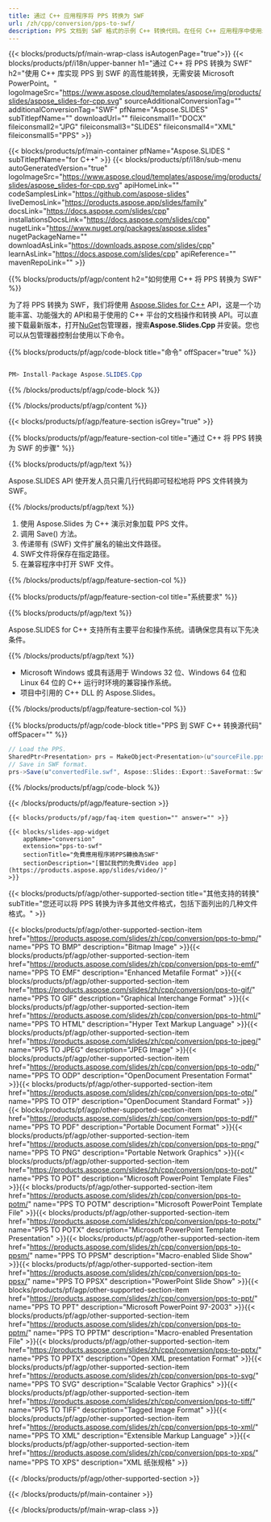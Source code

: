 ```yaml
---
title: 通过 C++ 应用程序将 PPS 转换为 SWF
url: /zh/cpp/conversion/pps-to-swf/ 
description: PPS 文档到 SWF 格式的示例 C++ 转换代码。在任何 C++ 应用程序中使用示例代码进行 PPS 到 SWF 的批量转换。
---
```


{{< blocks/products/pf/main-wrap-class isAutogenPage="true">}}
{{< blocks/products/pf/i18n/upper-banner h1="通过 C++ 将 PPS 转换为 SWF" h2="使用 C++ 库实现 PPS 到 SWF 的高性能转换，无需安装 Microsoft PowerPoint。" logoImageSrc="https://www.aspose.cloud/templates/aspose/img/products/slides/aspose_slides-for-cpp.svg" sourceAdditionalConversionTag="" additionalConversionTag="SWF" pfName="Aspose.SLIDES" subTitlepfName="" downloadUrl="" fileiconsmall1="DOCX" fileiconsmall2="JPG" fileiconsmall3="SLIDES" fileiconsmall4="XML" fileiconsmall5="PPS" >}}

{{< blocks/products/pf/main-container pfName="Aspose.SLIDES " subTitlepfName="for C++" >}}
{{< blocks/products/pf/i18n/sub-menu autoGeneratedVersion="true" logoImageSrc="https://www.aspose.cloud/templates/aspose/img/products/slides/aspose_slides-for-cpp.svg" apiHomeLink="" codeSamplesLink="https://github.com/aspose-slides" liveDemosLink="https://products.aspose.app/slides/family" docsLink="https://docs.aspose.com/slides/cpp" installationsDocsLink="https://docs.aspose.com/slides/cpp" nugetLink="https://www.nuget.org/packages/aspose.slides" nugetPackageName="" downloadAsLink="https://downloads.aspose.com/slides/cpp" learnAsLink="https://docs.aspose.com/slides/cpp" apiReference="" mavenRepoLink="" >}}

{{% blocks/products/pf/agp/content h2="如何使用 C++ 将 PPS 转换为 SWF" %}}

为了将 PPS 转换为 SWF，我们将使用 <a href="https://products.aspose.com/slides/zh/cpp">Aspose.Slides for C++</a> API，这是一个功能丰富、功能强大的 API和易于使用的 C++ 平台的文档操作和转换 API。可以直接下载最新版本，打开<a href="https://www.nuget.org/packages/aspose.slides">NuGet</a>包管理器，搜索<b>Aspose.Slides.Cpp </b> 并安装。您也可以从包管理器控制台使用以下命令。

{{% blocks/products/pf/agp/code-block title="命令" offSpacer="true" %}}

```cs

PM> Install-Package Aspose.SLIDES.Cpp

```

{{% /blocks/products/pf/agp/code-block %}}

{{% /blocks/products/pf/agp/content %}}

{{< blocks/products/pf/agp/feature-section isGrey="true" >}}

{{% blocks/products/pf/agp/feature-section-col title="通过 C++ 将 PPS 转换为 SWF 的步骤" %}}

{{% blocks/products/pf/agp/text %}}

 Aspose.SLIDES API 使开发人员只需几行代码即可轻松地将 PPS 文件转换为 SWF。

{{% /blocks/products/pf/agp/text %}}

1. 使用 Aspose.Slides 为 C++ 演示对象加载 PPS 文件。
1. 调用 Save() 方法。
1. 传递带有 (SWF) 文件扩展名的输出文件路径。
1. SWF文件将保存在指定路径。
1. 在兼容程序中打开 SWF 文件。



{{% /blocks/products/pf/agp/feature-section-col %}}

{{% blocks/products/pf/agp/feature-section-col title="系统要求" %}}

{{% blocks/products/pf/agp/text %}}

 Aspose.SLIDES for C++ 支持所有主要平台和操作系统。请确保您具有以下先决条件。

{{% /blocks/products/pf/agp/text %}}

- Microsoft Windows 或具有适用于 Windows 32 位、Windows 64 位和 Linux 64 位的 C++ 运行时环境的兼容操作系统。
- 项目中引用的 C++ DLL 的 Aspose.Slides。

{{% /blocks/products/pf/agp/feature-section-col %}}

{{% blocks/products/pf/agp/code-block title="PPS 到 SWF C++ 转换源代码" offSpacer="" %}}

```cs
// Load the PPS.
SharedPtr<Presentation> prs = MakeObject<Presentation>(u"sourceFile.pps");
// Save in SWF format.
prs->Save(u"convertedFile.swf", Aspose::Slides::Export::SaveFormat::Swf);

```

{{% /blocks/products/pf/agp/code-block %}}

{{< /blocks/products/pf/agp/feature-section >}}

    {{< blocks/products/pf/agp/faq-item question="" answer="" >}}
 

<!-- aboutfile Starts -->

<!-- aboutfile Ends -->

    {{< blocks/slides-app-widget 
        appName="conversion"
        extension="pps-to-swf"
        sectionTitle="免費應用程序將PPS轉換為SWF" 
        sectionDescription="[嘗試我們的免費Video app](https://products.aspose.app/slides/video/)" 
    >}}
    
{{< blocks/products/pf/agp/other-supported-section title="其他支持的转换" subTitle="您还可以将 PPS 转换为许多其他文件格式，包括下面列出的几种文件格式。" >}}

{{< blocks/products/pf/agp/other-supported-section-item href="https://products.aspose.com/slides/zh/cpp/conversion/pps-to-bmp/" name="PPS TO BMP" description="Bitmap Image" >}}{{< blocks/products/pf/agp/other-supported-section-item href="https://products.aspose.com/slides/zh/cpp/conversion/pps-to-emf/" name="PPS TO EMF" description="Enhanced Metafile Format" >}}{{< blocks/products/pf/agp/other-supported-section-item href="https://products.aspose.com/slides/zh/cpp/conversion/pps-to-gif/" name="PPS TO GIF" description="Graphical Interchange Format" >}}{{< blocks/products/pf/agp/other-supported-section-item href="https://products.aspose.com/slides/zh/cpp/conversion/pps-to-html/" name="PPS TO HTML" description="Hyper Text Markup Language" >}}{{< blocks/products/pf/agp/other-supported-section-item href="https://products.aspose.com/slides/zh/cpp/conversion/pps-to-jpeg/" name="PPS TO JPEG" description="JPEG Image" >}}{{< blocks/products/pf/agp/other-supported-section-item href="https://products.aspose.com/slides/zh/cpp/conversion/pps-to-odp/" name="PPS TO ODP" description="OpenDocument Presentation Format" >}}{{< blocks/products/pf/agp/other-supported-section-item href="https://products.aspose.com/slides/zh/cpp/conversion/pps-to-otp/" name="PPS TO OTP" description="OpenDocument Standard Format" >}}{{< blocks/products/pf/agp/other-supported-section-item href="https://products.aspose.com/slides/zh/cpp/conversion/pps-to-pdf/" name="PPS TO PDF" description="Portable Document Format" >}}{{< blocks/products/pf/agp/other-supported-section-item href="https://products.aspose.com/slides/zh/cpp/conversion/pps-to-png/" name="PPS TO PNG" description="Portable Network Graphics" >}}{{< blocks/products/pf/agp/other-supported-section-item href="https://products.aspose.com/slides/zh/cpp/conversion/pps-to-pot/" name="PPS TO POT" description="Microsoft PowerPoint Template Files" >}}{{< blocks/products/pf/agp/other-supported-section-item href="https://products.aspose.com/slides/zh/cpp/conversion/pps-to-potm/" name="PPS TO POTM" description="Microsoft PowerPoint Template File" >}}{{< blocks/products/pf/agp/other-supported-section-item href="https://products.aspose.com/slides/zh/cpp/conversion/pps-to-potx/" name="PPS TO POTX" description="Microsoft PowerPoint Template Presentation" >}}{{< blocks/products/pf/agp/other-supported-section-item href="https://products.aspose.com/slides/zh/cpp/conversion/pps-to-ppsm/" name="PPS TO PPSM" description="Macro-enabled Slide Show" >}}{{< blocks/products/pf/agp/other-supported-section-item href="https://products.aspose.com/slides/zh/cpp/conversion/pps-to-ppsx/" name="PPS TO PPSX" description="PowerPoint Slide Show" >}}{{< blocks/products/pf/agp/other-supported-section-item href="https://products.aspose.com/slides/zh/cpp/conversion/pps-to-ppt/" name="PPS TO PPT" description="Microsoft PowerPoint 97-2003" >}}{{< blocks/products/pf/agp/other-supported-section-item href="https://products.aspose.com/slides/zh/cpp/conversion/pps-to-pptm/" name="PPS TO PPTM" description="Macro-enabled Presentation File" >}}{{< blocks/products/pf/agp/other-supported-section-item href="https://products.aspose.com/slides/zh/cpp/conversion/pps-to-pptx/" name="PPS TO PPTX" description="Open XML presentation Format" >}}{{< blocks/products/pf/agp/other-supported-section-item href="https://products.aspose.com/slides/zh/cpp/conversion/pps-to-svg/" name="PPS TO SVG" description="Scalable Vector Graphics" >}}{{< blocks/products/pf/agp/other-supported-section-item href="https://products.aspose.com/slides/zh/cpp/conversion/pps-to-tiff/" name="PPS TO TIFF" description="Tagged Image Format" >}}{{< blocks/products/pf/agp/other-supported-section-item href="https://products.aspose.com/slides/zh/cpp/conversion/pps-to-xml/" name="PPS TO XML" description="Extensible Markup Language" >}}{{< blocks/products/pf/agp/other-supported-section-item href="https://products.aspose.com/slides/zh/cpp/conversion/pps-to-xps/" name="PPS TO XPS" description="XML 纸张规格" >}}

{{< /blocks/products/pf/agp/other-supported-section >}}

{{< /blocks/products/pf/main-container >}}
    
{{< /blocks/products/pf/main-wrap-class >}}